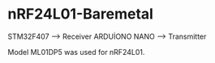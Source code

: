 # nRF24L01-Baremetal
STM32F407 --> Receiver
ARDUİONO NANO --> Transmitter 

Model ML01DP5 was used for nRF24L01.
